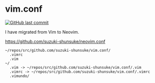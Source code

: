 # vim.conf

[![GitHub last commit](https://img.shields.io/github/last-commit/suzuki-shunsuke/vim.conf.svg)](https://github.com/suzuki-shunsuke/vim.conf)

I have migrated from Vim to Neovim.

https://github.com/suzuki-shunsuke/neovim.conf

```
~/repos/src/github.com/suzuki-shunsuke/vim.conf/
  .vimrc
  .vim
~/
  .vim -> ~/repos/src/github.com/suzuki-shunsuke/vim.conf/.vim
  .vimrc -> ~/repos/src/github.com/suzuki-shunsuke/vim.conf/.vimrc
  .vimundo/
```

